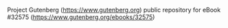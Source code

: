 Project Gutenberg (https://www.gutenberg.org) public repository for eBook #32575 (https://www.gutenberg.org/ebooks/32575)
